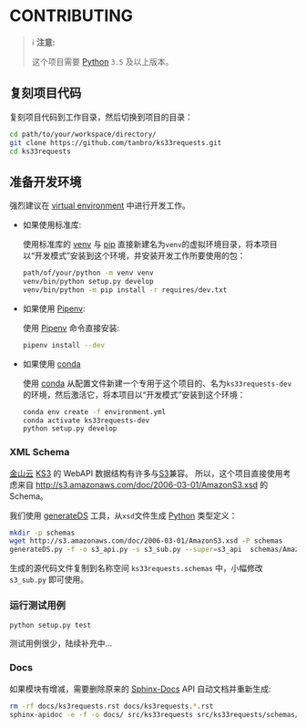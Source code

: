 # CONTRIBUTING

> ℹ **注意:**
>
> 这个项目需要 [Python][] `3.5` 及以上版本。

## 复刻项目代码

复刻项目代码到工作目录，然后切换到项目的目录：

```bash
cd path/to/your/workspace/directory/
git clone https://github.com/tanbro/ks33requests.git
cd ks33requests
```

## 准备开发环境

强烈建议在 [virtual environment][] 中进行开发工作。

- 如果使用标准库:

  使用标准库的 [venv][] 与 [pip][] 直接新建名为`venv`的虚拟环境目录，将本项目以“开发模式”安装到这个环境，并安装开发工作所要使用的包：

  ```bash
  path/of/your/python -m venv venv
  venv/bin/python setup.py develop
  venv/bin/python -m pip install -r requires/dev.txt
  ```

- 如果使用 [Pipenv][]:

  使用 [Pipenv][] 命令直接安装:

  ```bash
  pipenv install --dev
  ```

- 如果使用 [conda][]

  使用 [conda][] 从配置文件新建一个专用于这个项目的、名为`ks33requests-dev`的环境，然后激活它，将本项目以“开发模式”安装到这个环境：

  ```bash
  conda env create -f environment.yml
  conda activate ks33requests-dev
  python setup.py develop
  ```

### XML Schema

[金山云][] [KS3][] 的 WebAPI 数据结构有许多与[S3]兼容。
所以，这个项目直接使用考虑来自 <http://s3.amazonaws.com/doc/2006-03-01/AmazonS3.xsd> 的 Schema。

我们使用 [generateDS][] 工具，从`xsd`文件生成 [Python][] 类型定义：

```bash
mkdir -p schemas
wget http://s3.amazonaws.com/doc/2006-03-01/AmazonS3.xsd -P schemas
generateDS.py -f -o s3_api.py -s s3_sub.py --super=s3_api  schemas/AmazonS3.xsd
```

生成的源代码文件复制到名称空间 `ks33requests.schemas` 中，小幅修改 `s3_sub.py` 即可使用。

### 运行测试用例

```bash
python setup.py test
```

测试用例很少，陆续补充中...

### Docs

如果模块有增减，需要删除原来的 [Sphinx-Docs][] API 自动文档并重新生成:

```bash
rm -rf docs/ks3requests.rst docs/ks3requests.*.rst
sphinx-apidoc -e -f -o docs/ src/ks33requests src/ks33requests/schemas/s3_*.py
```

[Python]: https://python.org/
[virtual environment]: https://packaging.python.org/glossary/#term-virtual-environment "An isolated Python environment that allows packages to be installed for use by a particular application, rather than being installed system wide."
[pip]: https://packaging.python.org/key_projects/#pip "A tool for installing Python packages."
[Pipenv]: https://packaging.python.org/key_projects/#pipenv "Pipenv is a project that aims to bring the best of all packaging worlds to the Python world."
[venv]: https://packaging.python.org/key_projects/#venv "A package in the Python Standard Library (starting with Python 3.3) for creating Virtual Environments."
[conda]: https://packaging.python.org/key_projects/#conda "conda is the package management tool for Anaconda Python installations."
[S3]: https://aws.amazon.com/s3/
[Sphinx-Docs]: https://www.sphinx-doc.org "Sphinx is a tool that makes it easy to create intelligent and beautiful documentation"
[金山云]: https://www.ksyun.com/
[KS3]: https://www.ksyun.com/post/product/KS3 "金山对象存储（Kingsoft Standard Storage Service，简称KS3）"
[generateDS]: https://pypi.org/project/generateDS/
